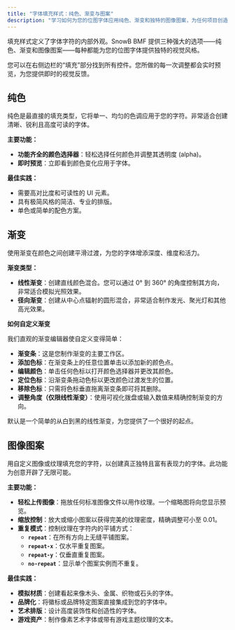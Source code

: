 ```yaml
---
title: "字体填充样式：纯色、渐变与图案"
description: "学习如何为您的位图字体应用纯色、渐变和独特的图像图案，为任何项目创造引人注目的视觉效果。"
---
```


填充样式定义了字体字符的内部外观。SnowB BMF 提供三种强大的选项——纯色、渐变和图像图案——每种都能为您的位图字体提供独特的视觉风格。

您可以在右侧边栏的“填充”部分找到所有控件。您所做的每一次调整都会实时预览，为您提供即时的视觉反馈。

## 纯色

纯色是最直接的填充类型，它将单一、均匀的色调应用于您的字符。非常适合创建清晰、锐利且高度可读的字体。

**主要功能：**

- **功能齐全的颜色选择器**：轻松选择任何颜色并调整其透明度 (alpha)。
- **即时预览**：立即看到颜色变化应用于字体。

**最佳实践：**

- 需要高对比度和可读性的 UI 元素。
- 具有极简风格的简洁、专业的排版。
- 单色或简单的配色方案。

## 渐变

使用渐变在颜色之间创建平滑过渡，为您的字体增添深度、维度和活力。

**渐变类型：**

- **线性渐变**：创建直线颜色混合。您可以通过 0° 到 360° 的角度控制其方向，非常适合模拟光照效果。
- **径向渐变**：创建从中心点辐射的圆形混合，非常适合制作发光、聚光灯和其他高光效果。

**如何自定义渐变**

我们直观的渐变编辑器使自定义变得简单：

- **渐变条**：这是您制作渐变的主要工作区。
- **添加色标**：在渐变条上的任意位置单击以添加新的颜色点。
- **编辑颜色**：单击任何色标以打开颜色选择器并更改其颜色。
- **定位色标**：沿渐变条拖动色标以更改颜色过渡发生的位置。
- **移除色标**：只需将色标垂直拖离渐变条即可将其删除。
- **调整角度（仅限线性渐变）**：使用可视化拨盘或输入数值来精确控制渐变的方向。

默认是一个简单的从白到黑的线性渐变，为您提供了一个很好的起点。

## 图像图案

用自定义图像或纹理填充您的字符，以创建真正独特且富有表现力的字体。此功能为创意开辟了无限可能。

**主要功能：**

- **轻松上传图像**：拖放任何标准图像文件以用作纹理。一个缩略图将向您显示预览。
- **缩放控制**：放大或缩小图案以获得完美的纹理密度，精确调整可小至 0.01。
- **重复模式**：控制纹理在字符内的平铺方式：
  - **`repeat`**：在所有方向上无缝平铺图案。
  - **`repeat-x`**：仅水平重复图案。
  - **`repeat-y`**：仅垂直重复图案。
  - **`no-repeat`**：显示单个图案实例而不重复。

**最佳实践：**

- **模拟材质**：创建看起来像木头、金属、织物或石头的字体。
- **品牌化**：将徽标或品牌特定图案直接集成到您的字体中。
- **艺术排版**：设计高度装饰性和创造性的字体。
- **游戏资产**：制作像素艺术字体或带有游戏主题纹理的文本。